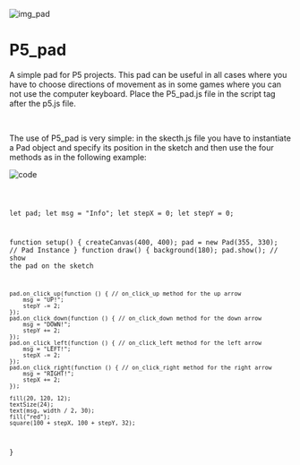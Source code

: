 ![img_pad](https://user-images.githubusercontent.com/111884001/196042111-e8ba5e25-8b45-493c-9ed4-bf2574bc3d4b.png)
# P5_pad
A simple pad for P5 projects. This pad can be useful in all cases where you have to choose directions of movement as in some games where you can not use the computer keyboard.
Place the P5_pad.js file in the script tag after the p5.js file.
<script src="p5.min.js"></script><br>
<script src="P5_pad.js"></script>
The use of P5_pad is very simple: in the skecth.js file you have to instantiate a Pad object and specify its position in the sketch and then use the four methods as in the following example:

![code](https://user-images.githubusercontent.com/111884001/196049318-5ae224f4-f94e-4477-a145-80726fcb41f8.png)

<code>

let pad;
let msg = "Info";
let stepX = 0;
let stepY = 0;

function setup() {
    createCanvas(400, 400);
    pad = new Pad(355, 330); // Pad Instance
}
function draw() {
    background(180);
    pad.show(); // show the pad on the sketch

    pad.on_click_up(function () { // on_click_up method for the up arrow
        msg = "UP!";
        stepY -= 2;
    });
    pad.on_click_down(function () { // on_click_down method for the down arrow
        msg = "DOWN!";
        stepY += 2;
    });
    pad.on_click_left(function () { // on_click_left method for the left arrow
        msg = "LEFT!";
        stepX -= 2;
    });
    pad.on_click_right(function () { // on_click_right method for the right arrow
        msg = "RIGHT!";
        stepX += 2;
    });

    fill(20, 120, 12);
    textSize(24);
    text(msg, width / 2, 30);
    fill("red");
    square(100 + stepX, 100 + stepY, 32);
}
</code>
